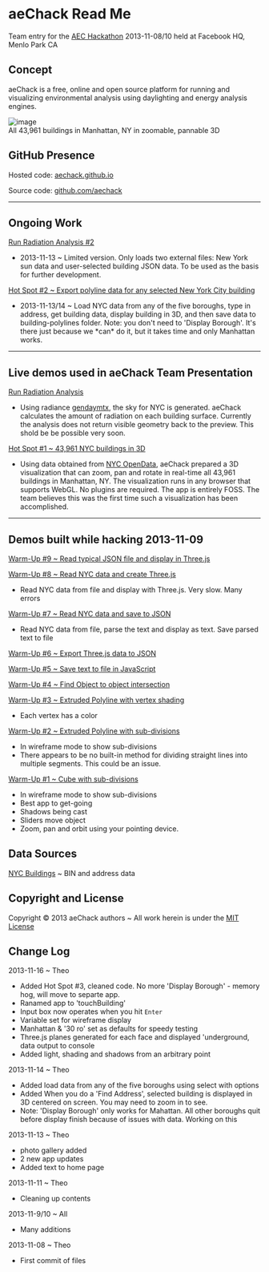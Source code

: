 aeChack Read Me
===============
Team entry for the [AEC Hackathon]( http://www.aechackathon.com/ ) 2013-11-08/10 held at Facebook HQ, Menlo Park CA 

## Concept
aeChack is a free, online and open source platform for running and visualizing environmental analysis using daylighting and energy analysis engines.

![image](http://i.imgur.com/Y2l8YBx.jpg)  
All 43,961 buildings in Manhattan, NY in zoomable, pannable 3D

## GitHub Presence
Hosted code: [aechack.github.io]( http://aechack.github.io/ )

Source code: [github.com/aechack]( https://github.com/aechack )

***
## Ongoing Work

[Run Radiation Analysis #2]( http://aeChack.github.io/radiance-02/radianceAnalysisRun.html )

* 2013-11-13 ~ Limited version. Only loads two external files: New York sun data and user-selected building JSON data. To be used as the basis for further development.

[Hot Spot #2 ~ Export polyline data for any selected New York City building ]( http://aeChack.github.io/hot-spot-02/display-manhattan.html )

* 2013-11-13/14 ~ Load NYC data from any of the five boroughs, type in address, get building data, display building in 3D, 
and then save data to building-polylines folder. Note: you don't need to 'Display Borough'. 
It's there just because we \*can\* do it, but it takes time and only Manhattan works.

***
## Live demos used in aeChack Team Presentation

[Run Radiation Analysis]( http://aeChack.github.io/radiance/radianceAnalysisRun.html )

* Using radiance [gendaymtx]( http://www.radiance-online.org/learning/documentation/manual-pages/pdfs/gendaymtx.pdf ), the sky for NYC is generated. aeChack calculates the amount of radiation on each building surface.
Currently the analysis does not return visible geometry back to the preview. This shold be be possible very soon.

[Hot Spot #1 ~ 43,961 NYC buildings in 3D ]( http://aeChack.github.io/hot-spot-01/display-manhattan.html )

* Using data obtained from [NYC OpenData]( https://nycopendata.socrata.com/ ), 
aeChack prepared a 3D visualization that can zoom, pan and rotate in real-time all 43,961 buildings in Manhattan, NY. 
The visualization runs in any browser that supports WebGL. No plugins are required. The app is entirely FOSS. 
The team believes this was the first time such a visualization has been accomplished.

***
## Demos built while hacking 2013-11-09

[Warm-Up #9 ~ Read typical JSON file and display in Three.js ]( http://aeChack.github.io/warm-up-07/load-json.html )


[Warm-Up #8 ~ Read NYC data and create Three.js ]( http://aeChack.github.io/warm-up-07/load-nyc-csv.html )

* Read NYC data from file and display with Three.js. Very slow. Many errors

[Warm-Up #7 ~ Read NYC data and save to JSON]( http://aeChack.github.io/warm-up-07/load-nyc-csv.html )

* Read NYC data from file, parse the text and display as text. Save parsed text to file

[Warm-Up #6 ~ Export Three.js data to JSON]( http://aeChack.github.io/warm-up-06/threejs-export.html )

[Warm-Up #5 ~ Save text to file in JavaScript]( http://aeChack.github.io/warm-up-05/fileSaver.html )

[Warm-Up #4 ~ Find Object to object intersection]( http://aeChack.github.io/warm-up-04/object-to-object.html )


[Warm-Up #3 ~ Extruded Polyline with vertex shading]( http://aeChack.github.io/warm-up-03/index.html )

* Each vertex has a color

[Warm-Up #2 ~ Extruded Polyline with sub-divisions]( http://aeChack.github.io/warm-up-02/index.html )

* In wireframe mode to show sub-divisions
* There appears to be no built-in method for dividing straight lines into multiple segments. This could be an issue.

[Warm-Up #1 ~ Cube with sub-divisions]( http://aeChack.github.io/warm-up-01/index.html )

* In wireframe mode to show sub-divisions
* Best app to get-going
* Shadows being cast
* Sliders move object
* Zoom, pan and orbit using your pointing device.

## Data Sources

[NYC Buildings]( http://www.nyc.gov/html/dob/html/home/home.shtml ) ~ BIN and address data

## Copyright and License
Copyright &copy; 2013 aeChack authors ~ All work herein is under the [MIT License](http://jaanga.github.io/libs/jaanga-copyright-and-mit-license.md)


## Change Log

2013-11-16 ~ Theo

* Added Hot Spot #3, cleaned code. No more 'Display Borough' - memory hog, will move to separte app. 
* Ranamed app to 'touchBuilding' 
* Input box now operates when you hit `Enter`
* Variable set for wireframe display
* Manhattan & '30 ro' set as defaults for speedy testing
* Three.js planes generated for each face and displayed 'underground, data output to console
* Added light, shading and shadows from an arbitrary point
 

2013-11-14 ~ Theo

* Added load data from any of the five boroughs using select with options
* Added When you do a 'Find Address', selected building is displayed in 3D centered on screen. You may need to zoom in to see.
* Note: 'Display Borough' only works for Mahattan. All other boroughs quit before display finish because of issues with data. Working on this

2013-11-13 ~ Theo

* photo gallery added
* 2 new app updates
* Added text to home page


2013-11-11 ~ Theo

* Cleaning up contents

2013-11-9/10 ~ All

* Many additions


2013-11-08 ~ Theo

* First commit of files
